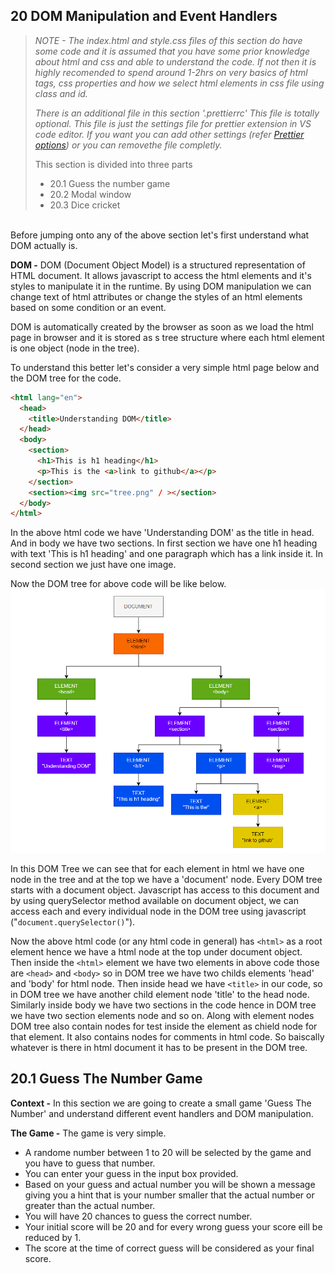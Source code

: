 ## 20 DOM Manipulation and Event Handlers

> _NOTE - The index.html and style.css files of this section do have some code and it is assumed that you have some prior knowledge about html and css and able to understand the code. If not then it is highly recomended to spend around 1-2hrs on very basics of html tags, css properties and how we select html elements in css file using class and id._
>
> _There is an additional file in this section '.prettierrc' This file is totally optional. This file is just the settings file for prettier extension in VS code editor. If you want you can add other settings (refer [Prettier options](https://prettier.io/docs/en/options)) or you can removethe file completly._
>
> This section is divided into three parts
>
> - 20.1 Guess the number game
> - 20.2 Modal window
> - 20.3 Dice cricket

<br>
Before jumping onto any of the above section let's first understand what DOM actually is.

**DOM -** DOM (Document Object Model) is a structured representation of HTML document. It allows javascript to access the html elements and it's styles to manipulate it in the runtime. By using DOM manipulation we can change text of html attributes or change the styles of an html elements based on some condition or an event.

DOM is automatically created by the browser as soon as we load the html page in browser and it is stored as s tree structure where each html element is one object (node in the tree).

To understand this better let's consider a very simple html page below and the DOM tree for the code.

```html
<html lang="en">
  <head>
    <title>Understanding DOM</title>
  </head>
  <body>
    <section>
      <h1>This is h1 heading</h1>
      <p>This is the <a>link to github</a></p>
    </section>
    <section><img src="tree.png" / ></section>
  </body>
</html>
```

In the above html code we have 'Understanding DOM' as the title in head. And in body we have two sections. In first section we have one h1 heading with text 'This is h1 heading' and one paragraph which has a link inside it. In second section we just have one image.

Now the DOM tree for above code will be like below.<br>
![DOM Tree image (20-DOM manipulation and Event handling/images/DOM Tree.png)](https://github.com/Akhil-Selukar/Complete-JavaScript-Notes/blob/master/20-DOM%20manipulation%20and%20Event%20handling/images/DOM%20Tree.png)

In this DOM Tree we can see that for each element in html we have one node in the tree and at the top we have a 'document' node. Every DOM tree starts with a document object. Javascript has access to this document and by using querySelector method available on document object, we can access each and every individual node in the DOM tree using javascript ("`document.querySelector()`").

Now the above html code (or any html code in general) has `<html>` as a root element hence we have a html node at the top under document object. Then inside the `<html>` element we have two elements in above code those are `<head>` and `<body>` so in DOM tree we have two childs elements 'head' and 'body' for html node. Then inside head we have `<title>` in our code, so in DOM tree we have another child element node 'title' to the head node.
Similarly inside body we have two sections in the code hence in DOM tree we have two section elements node and so on. Along with element nodes DOM tree also contain nodes for test inside the element as chield node for that element. It also contains nodes for comments in html code. So baiscally whatever is there in html document it has to be present in the DOM tree.

## 20.1 Guess The Number Game

**Context -** In this section we are going to create a small game 'Guess The Number' and understand different event handlers and DOM manipulation.

**The Game -** The game is very simple.

- A randome number between 1 to 20 will be selected by the game and you have to guess that number.
- You can enter your guess in the input box provided.
- Based on your guess and actual number you will be shown a message giving you a hint that is your number smaller that the actual number or greater than the actual number.
- You will have 20 chances to guess the correct number.
- Your initial score will be 20 and for every wrong guess your score eill be reduced by 1.
- The score at the time of correct guess will be considered as your final score.
